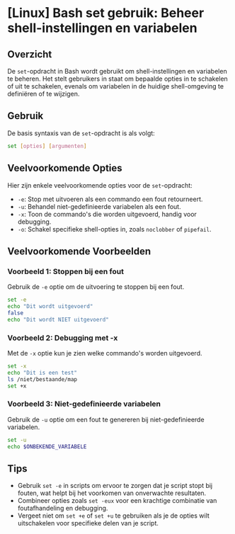 # [Linux] Bash set gebruik: Beheer shell-instellingen en variabelen

## Overzicht
De `set`-opdracht in Bash wordt gebruikt om shell-instellingen en variabelen te beheren. Het stelt gebruikers in staat om bepaalde opties in te schakelen of uit te schakelen, evenals om variabelen in de huidige shell-omgeving te definiëren of te wijzigen.

## Gebruik
De basis syntaxis van de `set`-opdracht is als volgt:

```bash
set [opties] [argumenten]
```

## Veelvoorkomende Opties
Hier zijn enkele veelvoorkomende opties voor de `set`-opdracht:

- `-e`: Stop met uitvoeren als een commando een fout retourneert.
- `-u`: Behandel niet-gedefinieerde variabelen als een fout.
- `-x`: Toon de commando's die worden uitgevoerd, handig voor debugging.
- `-o`: Schakel specifieke shell-opties in, zoals `noclobber` of `pipefail`.

## Veelvoorkomende Voorbeelden

### Voorbeeld 1: Stoppen bij een fout
Gebruik de `-e` optie om de uitvoering te stoppen bij een fout.

```bash
set -e
echo "Dit wordt uitgevoerd"
false
echo "Dit wordt NIET uitgevoerd"
```

### Voorbeeld 2: Debugging met -x
Met de `-x` optie kun je zien welke commando's worden uitgevoerd.

```bash
set -x
echo "Dit is een test"
ls /niet/bestaande/map
set +x
```

### Voorbeeld 3: Niet-gedefinieerde variabelen
Gebruik de `-u` optie om een fout te genereren bij niet-gedefinieerde variabelen.

```bash
set -u
echo $ONBEKENDE_VARIABELE
```

## Tips
- Gebruik `set -e` in scripts om ervoor te zorgen dat je script stopt bij fouten, wat helpt bij het voorkomen van onverwachte resultaten.
- Combineer opties zoals `set -eux` voor een krachtige combinatie van foutafhandeling en debugging.
- Vergeet niet om `set +e` of `set +u` te gebruiken als je de opties wilt uitschakelen voor specifieke delen van je script.